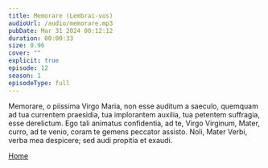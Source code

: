 ```yaml
---
title: Memorare (Lembrai-vos)
audioUrl: /audio/memorare.mp3
pubDate: Mar 31 2024 00:12:12
duration: 00:00:33
size: 0.96
cover: ""
explicit: true
episode: 12
season: 1
episodeType: full
---
```


Memorare,
o piissima Virgo Maria,
non esse auditum a saeculo,
quemquam ad tua currentem praesidia,
tua implorantem auxilia,
tua petentem suffragia,
esse derelictum.
Ego tali animatus confidentia,
ad te, Virgo Virginum, Mater, curro,
ad te venio, coram te gemens peccator assisto.
Noli, Mater Verbi, verba mea despicere;
sed audi propitia et exaudi.

<div class="text-center mt-16">
  <a class="btn btn-accent mt-9" href="/">Home</a>
</div>